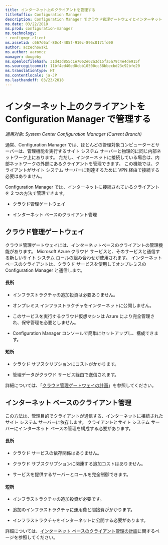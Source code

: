 ```yaml
---
title: インターネット上のクライアントを管理する
titleSuffix: Configuration Manager
description: Configuration Manager でクラウド管理ゲートウェイとインターネット ベースのクライアント管理を使用するクライアント管理について説明します。
ms.date: 03/22/2018
ms.prod: configuration-manager
ms.technology:
- configmgr-client
ms.assetid: c667d6af-80c4-485f-910c-896c0171fd00
author: aczechowski
ms.author: aaroncz
manager: dougeby
ms.openlocfilehash: 31d43d855c1e7062e62a3d15fa5a79c4e4de915f
ms.sourcegitcommit: 11bf4ed40ed0cbb10500cc58bbecbd23c92bfe20
ms.translationtype: HT
ms.contentlocale: ja-JP
ms.lasthandoff: 03/23/2018
---
```

# <a name="manage-clients-on-the-internet-with-configuration-manager"></a>インターネット上のクライアントを Configuration Manager で管理する

*適用対象: System Center Configuration Manager (Current Branch)*

通常、Configuration Manager では、ほとんどの管理対象コンピューターとサーバーは、管理機能を実行するサイト システム サーバーと物理的に同じ内部ネットワーク上にあります。 ただし、インターネットに接続している場合は、内部ネットワークの外部にあるクライアントを管理できます。 この機能では、クライアントがサイト システム サーバーに到達するために VPN 経由で接続する必要はありません。

Configuration Manager では、インターネットに接続されているクライアントを 2 つの方法で管理できます。

-   クラウド管理ゲートウェイ

-   インターネット ベースのクライアント管理


## <a name="cloud-management-gateway"></a>クラウド管理ゲートウェイ

クラウド管理ゲートウェイには、インターネットベースのクライアントの管理機能があります。 Microsoft Azure クラウド サービスと、そのサービスと通信する新しいサイト システム ロールの組み合わせが使用されます。 インターネットベースのクライアントは、クラウド サービスを使用してオンプレミスの Configuration Manager と通信します。

#### <a name="advantages"></a>長所  

-   インフラストラクチャの追加投資は必要ありません。  

-   オンプレミス インフラストラクチャをインターネットに公開しません。  

-   このサービスを実行するクラウド仮想マシンは Azure により完全管理され、保守管理を必要としません。  

-   Configuration Manager コンソールで簡単にセットアップし、構成できます。  

#### <a name="disadvantages"></a>短所  

-   クラウド サブスクリプションにコストがかかります。  

-   管理データがクラウド サービス経由で送信されます。  

詳細については、「[クラウド管理ゲートウェイの計画](plan-cloud-management-gateway.md)」を参照してください。  



## <a name="internet-based-client-management"></a>インターネット ベースのクライアント管理

この方法は、管理目的でクライアントが通信する、インターネットに接続されたサイト システム サーバーに依存します。 クライアントとサイト システム サーバーにインターネット ベースの管理を構成する必要があります。

#### <a name="advantages"></a>長所  

-   クラウド サービスの依存関係はありません。  

-   クラウド サブスクリプションに関連する追加コストはありません。  

-   サービスを提供するサーバーとロールを完全制御できます。  

#### <a name="disadvantages"></a>短所  

-   インフラストラクチャの追加投資が必要です。  

-   追加のインフラストラクチャに運用費と間接費がかかります。  

-   インフラストラクチャをインターネットに公開する必要があります。  

詳細については、[インターネット ベースのクライアント管理の計画](plan-internet-based-client-management.md)に関するページを参照してください。  
